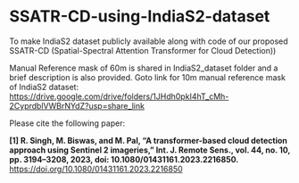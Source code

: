 # SSATR-CD-using-IndiaS2-dataset
To make IndiaS2 dataset publicly available along with code of our proposed SSATR-CD (Spatial-Spectral Attention Transformer for Cloud Detection))

Manual Reference mask of 60m is shared in IndiaS2_dataset folder and a brief description is also provided. 
Goto link for 10m manual reference mask of IndiaS2 dataset:
https://drive.google.com/drive/folders/1JHdh0pkI4hT_cMh-2CyprdblVWBrNYdZ?usp=share_link

Please cite the following paper:

**[1] R. Singh, M. Biswas, and M. Pal, “A transformer-based cloud detection approach using Sentinel 2 imageries,” Int. J. Remote Sens., vol. 44, no. 10, pp. 3194–3208, 2023, doi: 10.1080/01431161.2023.2216850.**
https://doi.org/10.1080/01431161.2023.2216850
